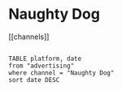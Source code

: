 # Naughty Dog

[[channels]]

```dataview

TABLE platform, date
from "advertising"
where channel = "Naughty Dog"
sort date DESC

```
